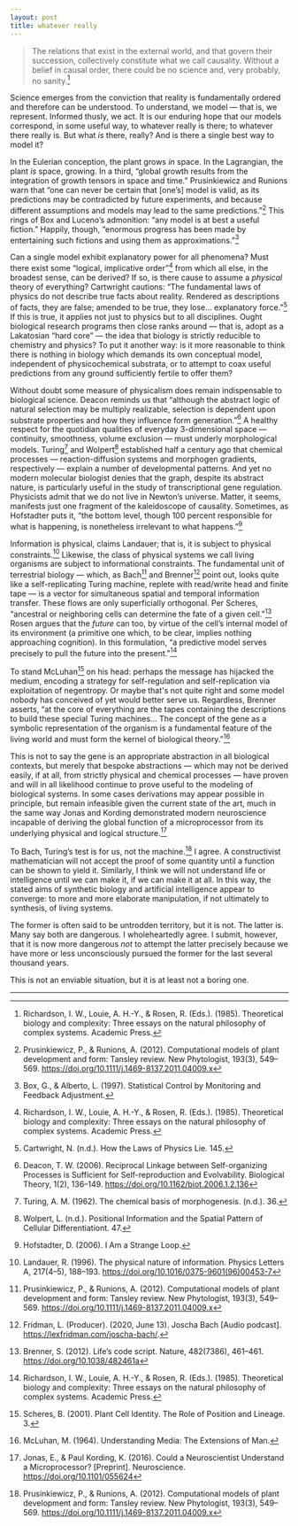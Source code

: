 ```yaml
---
layout: post
title: whatever really
---
```


> The relations that exist in the external world, and that govern their succession, collectively constitute what we call causality. Without a belief in causal order, there could be no science and, very probably, no sanity.[^1]

Science emerges from the conviction that reality is fundamentally ordered and therefore can be understood. To understand, we model — that is, we represent. Informed thusly, we act. It is our enduring hope that our models correspond, in some useful way, to whatever really is there; to whatever there really is. But what *is* there, really? And is there a single best way to model it?

In the Eulerian conception, the plant grows *in* space. In the Lagrangian, the plant *is* space, growing. In a third, “global growth results from the integration of growth tensors in space and time.” Prusinkiewicz and Runions warn that “one can never be certain that [one’s] model is valid, as its predictions may be contradicted by future experiments, and because different assumptions and models may lead to the same predictions.”[^2] This rings of Box and Luceno’s admonition: “any model is at best a useful fiction.” Happily, though, “enormous progress has been made by entertaining such fictions and using them as approximations.”[^3]

Can a single model exhibit explanatory power for all phenomena? Must there exist some “logical, implicative order”[^1] from which all else, in the broadest sense, can be derived? If so, is there cause to assume a *physical* theory of everything? Cartwright cautions: “The fundamental laws of physics do not describe true facts about reality. Rendered as descriptions of facts, they are false; amended to be true, they lose... explanatory force.”[^4] If this is true, it applies not just to physics but to all disciplines. Ought biological research programs then close ranks around — that is, adopt as a Lakatosian “hard core” — the idea that biology is strictly reducible to chemistry and physics? To put it another way: is it more reasonable to think there is nothing in biology which demands its own conceptual model, independent of physicochemical substrata, or to attempt to coax useful predictions from any ground sufficiently fertile to offer them?

Without doubt some measure of physicalism does remain indispensable to biological science. Deacon reminds us that “although the abstract logic of natural selection may be multiply realizable, selection is dependent upon substrate properties and how they influence form generation.”[^5] A healthy respect for the quotidian qualities of everyday 3-dimensional space — continuity, smoothness, volume exclusion — must underly morphological models. Turing[^6] and Wolpert[^7] established half a century ago that chemical processes — reaction-diffusion systems and morphogen gradients, respectively — explain a number of developmental patterns. And yet no modern molecular biologist denies that the graph, despite its abstract nature, is particularly useful in the study of transcriptional gene regulation. Physicists admit that we do not live in Newton’s universe. Matter, it seems, manifests just one fragment of the kaleidoscope of causality. Sometimes, as Hofstadter puts it, “the bottom level, though 100 percent responsible for what is happening, is nonetheless irrelevant to what happens.”[^8]

Information is physical, claims Landauer; that is, it is subject to physical constraints.[^9] Likewise, the class of physical systems we call living organisms are subject to informational constraints. The fundamental unit of terrestrial biology — which, as Bach[^2] and Brenner[^10] point out, looks quite like a self-replicating Turing machine, replete with read/write head and finite tape — is a vector for simultaneous spatial and temporal information transfer. These flows are only superficially orthogonal. Per Scheres, “ancestral or neighboring cells can determine the fate of a given cell.”[^11] Rosen argues that the *future* can too, by virtue of the cell’s internal model of its environment (a primitive one which, to be clear, implies nothing approaching cognition). In this formulation, “a predictive model serves precisely to pull the future into the present.”[^1]

To stand McLuhan[^12] on his head: perhaps the message has hijacked the medium, encoding a strategy for self-regulation and self-replication via exploitation of negentropy. Or maybe that's not quite right and some model nobody has conceived of yet would better serve us. Regardless, Brenner asserts, “at the core of everything are the tapes containing the descriptions to build these special Turing machines… The concept of the gene as a symbolic representation of the organism is a fundamental feature of the living world and must form the kernel of biological theory.”[^13]

This is not to say the gene is an appropriate abstraction in all biological contexts, but merely that bespoke abstractions — which may not be derived easily, if at all, from strictly physical and chemical processes — have proven and will in all likelihood continue to prove useful to the modeling of biological systems. In some cases derivations may appear possible in principle, but remain infeasible given the current state of the art, much in the same way Jonas and Kording demonstrated modern neuroscience incapable of deriving the global function of a microprocessor from its underlying physical and logical structure.[^14]

To Bach, Turing’s test is for us, not the machine.[^2] I agree. A constructivist mathematician will not accept the proof of some quantity until a function can be shown to yield it. Similarly, I think we will not understand life or intelligence until we can make it, if we can make it at all. In this way, the stated aims of synthetic biology and artificial intelligence appear to converge: to more and more elaborate manipulation, if not ultimately to synthesis, of living systems.

The former is often said to be untrodden territory, but it is not. The latter is. Many say both are dangerous. I wholeheartedly agree. I submit, however, that it is now more dangerous *not* to attempt the latter precisely because we have more or less unconsciously pursued the former for the last several thousand years.

This is not an enviable situation, but it is at least not a boring one.

---

[^1]: Richardson, I. W., Louie, A. H.-Y., & Rosen, R. (Eds.). (1985). Theoretical biology and complexity: Three essays on the natural philosophy of complex systems. Academic Press.

[^2]: Prusinkiewicz, P., & Runions, A. (2012). Computational models of plant development and form: Tansley review. New Phytologist, 193(3), 549–569. https://doi.org/10.1111/j.1469-8137.2011.04009.x

[^3]: Box, G., & Alberto, L. (1997). Statistical Control by Monitoring and Feedback Adjustment.

[^4]: Cartwright, N. (n.d.). How the Laws of Physics Lie. 145.

[^5]: Deacon, T. W. (2006). Reciprocal Linkage between Self-organizing Processes is Sufficient for Self-reproduction and Evolvability. Biological Theory, 1(2), 136–149. https://doi.org/10.1162/biot.2006.1.2.136

[^6]: Turing, A. M. (1962). The chemical basis of morphogenesis. (n.d.). 36.

[^7]: Wolpert, L. (n.d.). Positional Information and the Spatial Pattern of Cellular Differentiationt. 47.

[^8]: Hofstadter, D. (2006). I Am a Strange Loop.

[^9]: Landauer, R. (1996). The physical nature of information. Physics Letters A, 217(4–5), 188–193. https://doi.org/10.1016/0375-9601(96)00453-7

[^10]: Fridman, L. (Producer). (2020, June 13). Joscha Bach [Audio podcast]. https://lexfridman.com/joscha-bach/.

[^11]: Brenner, S. (2012). Life’s code script. Nature, 482(7386), 461–461. https://doi.org/10.1038/482461a

[^12]: Scheres, B. (2001). Plant Cell Identity. The Role of Position and Lineage. 3.

[^13]: McLuhan, M. (1964). Understanding Media: The Extensions of Man.

[^14]: Jonas, E., & Paul Kording, K. (2016). Could a Neuroscientist Understand a Microprocessor? [Preprint]. Neuroscience. https://doi.org/10.1101/055624
